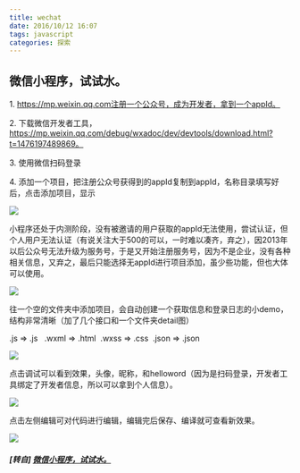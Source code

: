 ```yaml
---
title: wechat
date: 2016/10/12 16:07
tags: javascript
categories: 探索
---
```


## 微信小程序，试试水。

1\. https://mp.weixin.qq.com注册一个公众号，成为开发者，拿到一个appId。

2\. 下载微信开发者工具，https://mp.weixin.qq.com/debug/wxadoc/dev/devtools/download.html?t=1476197489869。

3\. 使用微信扫码登录

4\. 添加一个项目，把注册公众号获得到的appId复制到appId，名称目录填写好后，点击添加项目，显示

![](https://static.oschina.net/uploads/space/2016/1012/152416_w6pz_255575.png)

小程序还处于内测阶段，没有被邀请的用户获取的appId无法使用，尝试认证，但个人用户无法认证（有说关注大于500的可以，一时难以凑齐，弃之），因2013年以后公众号无法升级为服务号，于是又开始注册服务号，因为不是企业，没有各种相关信息，又弃之，最后只能选择无appId进行项目添加，虽少些功能，但也大体可以使用。

![](https://static.oschina.net/uploads/space/2016/1012/155359_Br3Z_255575.png)

往一个空的文件夹中添加项目，会自动创建一个获取信息和登录日志的小demo，结构非常清晰（加了几个接口和一个文件夹detail图）

.js => .js   .wxml => .html  .wxss => .css  .json => .json

![](https://static.oschina.net/uploads/space/2016/1012/155056_92hP_255575.png)

点击调试可以看到效果，头像，昵称，和helloword（因为是扫码登录，开发者工具绑定了开发者信息，所以可以拿到个人信息）。

![](https://static.oschina.net/uploads/space/2016/1012/155803_kszM_255575.png)

点击左侧编辑可对代码进行编辑，编辑完后保存、编译就可查看新效果。

![](https://static.oschina.net/uploads/space/2016/1012/160338_U0AQ_255575.png)

##### [转自] [微信小程序，试试水。](https://my.oschina.net/luweiweiwei/blog/757534)